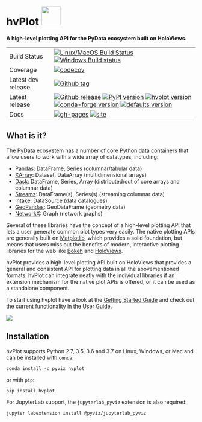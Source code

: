 <h1>
hvPlot <img src="/doc/_static/hvplot-logo.png" width="50" height="50">
</h1>

**A high-level plotting API for the PyData ecosystem built on HoloViews.**

|    |    |
| --- | --- |
| Build Status | [![Linux/MacOS Build Status](https://travis-ci.org/pyviz/hvplot.svg?branch=master&logo=travis)](https://travis-ci.org/pyviz/hvplot) [![Windows Build status](https://img.shields.io/appveyor/ci/pyviz/hvplot/master.svg?logo=appveyor)](https://ci.appveyor.com/project/pyviz/hvplot/branch/master) |
| Coverage | [![codecov](https://codecov.io/gh/pyviz/hvplot/branch/master/graph/badge.svg)](https://codecov.io/gh/pyviz/hvplot) |
| Latest dev release | [![Github tag](https://img.shields.io/github/tag/pyviz/hvplot.svg?label=tag&colorB=11ccbb)](https://github.com/pyviz/hvplot/tags) |
| Latest release | [![Github release](https://img.shields.io/github/release/pyviz/hvplot.svg?label=tag&colorB=11ccbb)](https://github.com/pyviz/hvplot/releases) [![PyPI version](https://img.shields.io/pypi/v/hvplot.svg?colorB=cc77dd)](https://pypi.python.org/pypi/hvplot) [![hvplot version](https://img.shields.io/conda/v/pyviz/hvplot.svg?colorB=4488ff&style=flat)](https://anaconda.org/pyviz/hvplot) [![conda-forge version](https://img.shields.io/conda/v/conda-forge/hvplot.svg?label=conda%7Cconda-forge&colorB=4488ff)](https://anaconda.org/conda-forge/hvplot) [![defaults version](https://img.shields.io/conda/v/anaconda/hvplot.svg?label=conda%7Cdefaults&style=flat&colorB=4488ff)](https://anaconda.org/anaconda/hvplot) |
| Docs | [![gh-pages](https://img.shields.io/github/last-commit/pyviz/hvplot/gh-pages.svg)](https://github.com/pyviz/hvplot/tree/gh-pages) [![site](https://img.shields.io/website-up-down-green-red/http/hvplot.pyviz.org.svg)](http://hvplot.pyviz.org) |



## What is it?

The PyData ecosystem has a number of core Python data containers that allow users to work with a wide array of datatypes, including:

* [Pandas](http://pandas.pydata.org): DataFrame, Series (columnar/tabular data)
* [XArray](http://xarray.pydata.org): Dataset, DataArray (multidimensional arrays)
* [Dask](http://dask.pydata.org): DataFrame, Series, Array (distributed/out of core arrays and columnar data)
* [Streamz](http://streamz.readthedocs.io): DataFrame(s), Series(s) (streaming columnar data)
* [Intake](http://github.com/ContinuumIO/intake): DataSource (data catalogues)
* [GeoPandas](http://geopandas.org): GeoDataFrame (geometry data)
* [NetworkX](https://networkx.github.io/documentation/stable/): Graph (network graphs)

Several of these libraries have the concept of a high-level plotting API that lets a user generate common plot types very easily. The native plotting APIs are generally built on [Matplotlib](http://matplotlib.org), which provides a solid foundation, but means that users miss out the benefits of modern, interactive plotting libraries for the web like [Bokeh](http://bokeh.pydata.org) and [HoloViews](http://holoviews.org).

hvPlot provides a high-level plotting API built on HoloViews that provides a general and consistent API for plotting data in all the abovementioned formats. hvPlot can integrate neatly with the individual libraries if an extension mechanism for the native plot APIs is offered, or it can be used as a standalone component.

To start using hvplot have a look at the [Getting Started Guide](https://pyviz.github.io/hvplot/getting_started/index.html) and check out the current functionality in the [User Guide.](https://pyviz.github.io/hvplot/user_guide/index.html)

<img src="http://blog.pyviz.org/images/hvplot_collage.png">

## Installation

hvPlot supports Python 2.7, 3.5, 3.6 and 3.7 on Linux, Windows, or Mac and can be installed with ``conda``:

```
conda install -c pyviz hvplot
```

or with ``pip``:

```
pip install hvplot
```

For JupyterLab support, the ``jupyterlab_pyviz`` extension is also required:

```
jupyter labextension install @pyviz/jupyterlab_pyviz
```
